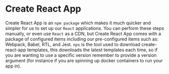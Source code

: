 # Create React App

Create React App is an `npm package` which makes it much quicker and simpler for us to set up our `React` applications. You can perform these steps manually, or even use `React` as a CDN, but Create React App comes with a package of configured items including our pre-configured items such as: Webpack, Babel, RTL, and Jest. `npx` is the tool used to download create-react-app templates, this downloads the latest templates each time, so if you are wanting to use a specific version remember to provide a version argument (for instance if you are spinning up docker containers to run your app in).

